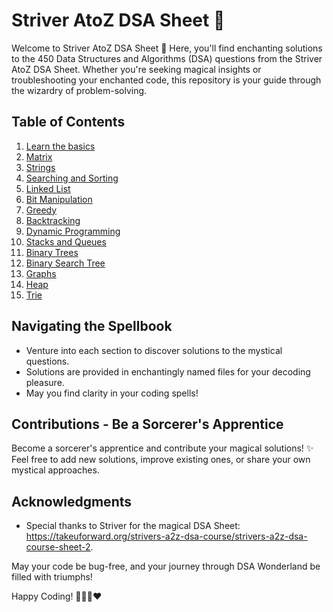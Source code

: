 # Striver AtoZ DSA Sheet 🚀

Welcome to Striver AtoZ DSA Sheet 🎉 Here, you'll find enchanting solutions to the 450 Data Structures and Algorithms (DSA) questions from the Striver AtoZ DSA Sheet. Whether you're seeking magical insights or troubleshooting your enchanted code, this repository is your guide through the wizardry of problem-solving.

## Table of Contents
1. [Learn the basics](LearntTheBasics)
2. [Matrix](Matrix)
3. [Strings](Strings)
4. [Searching and Sorting](SearchingandSorting)
5. [Linked List](LinkedList) 
6. [Bit Manipulation](BitManipulation) 
7. [Greedy](Greedy) 
8. [Backtracking](Backtracking)
9. [Dynamic Programming](DynamicProgramming) 
10. [Stacks and Queues](StacksandQueues) 
11. [Binary Trees](BinaryTrees) 
12. [Binary Search Tree](BinarySearchTree)
13. [Graphs](Graphs) 
14. [Heap](Heap) 
15. [Trie](Trie)


## Navigating the Spellbook

- Venture into each section to discover solutions to the mystical questions.
- Solutions are provided in enchantingly named files for your decoding pleasure.
- May you find clarity in your coding spells!

## Contributions - Be a Sorcerer's Apprentice

Become a sorcerer's apprentice and contribute your magical solutions! ✨ Feel free to add new solutions, improve existing ones, or share your own mystical approaches.

## Acknowledgments

- Special thanks to Striver for the magical DSA Sheet: https://takeuforward.org/strivers-a2z-dsa-course/strivers-a2z-dsa-course-sheet-2.

May your code be bug-free, and your journey through DSA Wonderland be filled with triumphs!


Happy Coding! 🚀🧙‍♂️❤

